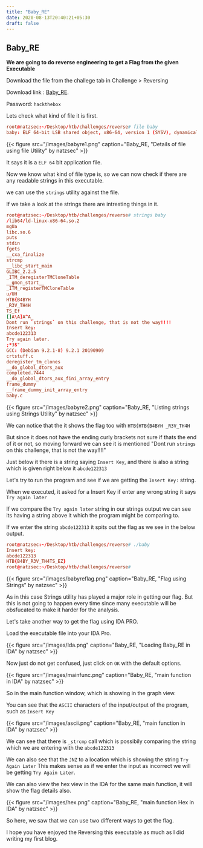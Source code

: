 ```yaml
---
title: "Baby_RE"
date: 2020-08-13T20:40:21+05:30
draft: false
---
```


## Baby_RE

**We are going to do reverse engineering to get a Flag from the given Executable**

Download the file from the challege tab in Challenge > Reversing

Download link : [Baby_RE](https://www.hackthebox.eu/home/challenges/download/92 "title text!").

Password: `hackthebox`

Lets check what kind of file it is first.

```toml
root@natzsec:~/Desktop/htb/challenges/reverse# file baby 
baby: ELF 64-bit LSB shared object, x86-64, version 1 (SYSV), dynamically linked, interpreter /lib64/ld-linux-x86-64.so.2, BuildID[sha1]=25adc53b89f781335a27bf1b81f5c4cb74581022, for GNU/Linux 3.2.0, not stripped
```

{{< figure src="/images/babyre1.png" caption="Baby_RE, \"Details of file using file Utility\" by natzsec" >}}

It says it is a `ELF 64` bit application file.

Now we know what kind of file type is, so we can now check if there are any readable strings in this executable.

we can use the `strings` utility against the file.

If we take a look at the strings there are intresting things in it.

```toml
root@natzsec:~/Desktop/htb/challenges/reverse# strings baby 
/lib64/ld-linux-x86-64.so.2
mgUa
libc.so.6
puts
stdin
fgets
__cxa_finalize
strcmp
__libc_start_main
GLIBC_2.2.5
_ITM_deregisterTMCloneTable
__gmon_start__
_ITM_registerTMCloneTable
u/UH
HTB{B4BYH
_R3V_TH4H
TS_Ef
[]A\A]A^A_
Dont run `strings` on this challenge, that is not the way!!!!
Insert key: 
abcde122313
Try again later.
;*3$"
GCC: (Debian 9.2.1-8) 9.2.1 20190909
crtstuff.c
deregister_tm_clones
__do_global_dtors_aux
completed.7444
__do_global_dtors_aux_fini_array_entry
frame_dummy
__frame_dummy_init_array_entry
baby.c
```

{{< figure src="/images/babyre2.png" caption="Baby_RE, \"Listing strings using Strings Utility\" by natzsec" >}}

We can notice that the it shows the flag too with `HTB{HTB{B4BYH
_R3V_TH4H`

But since it does not have the ending curly brackets not sure if thats the end of it or not, so moving forward we can see it is mentioned "Dont run `strings` on this challenge, that is not the way!!!!"

Just below it there is a string saying `Insert Key`, and there is also a string which is given right below it `abcde122313`

Let's try to run the program and see if we are getting the `Insert Key:` string.

When we executed, it asked for a Insert Key if enter any wrong string it says `Try again later`

If we compare the `Try again later` string in our strings output we can see its having a string above it which the program might be comparing to.

If we enter the string `abcde122313` it spits out the flag as we see in the below output.

```toml
root@natzsec:~/Desktop/htb/challenges/reverse# ./baby 
Insert key: 
abcde122313
HTB{B4BY_R3V_TH4TS_EZ}
root@natzsec:~/Desktop/htb/challenges/reverse# 
```

{{< figure src="/images/babyreflag.png" caption="Baby_RE, \"Flag using Strings\" by natzsec" >}}

As in this case Strings utility has played a major role in getting our flag. But this is not going to happen every time since many executable will be obsfucated to make it harder for the analysis.

Let's take another way to get the flag using IDA PRO.

Load the executable file into your IDA Pro.

{{< figure src="/images/Ida.png" caption="Baby_RE, \"Loading Baby_RE in IDA\" by natzsec" >}}

Now just do not get confused, just click on `OK` with the default options.

{{< figure src="/images/mainfunc.png" caption="Baby_RE, \"main function in IDA\" by natzsec" >}}

So in the main function window, which is showing in the graph view.

You can see that the `ASCII` characters of the input/output of the program, such as `Insert Key`

{{< figure src="/images/ascii.png" caption="Baby_RE, \"main function in IDA\" by natzsec" >}}

We can see that there is `_strcmp` call which is possibily comparing the string which we are entering with the `abcde122313`

We can also see that the `JNZ` to a location which is showing the string `Try Again Later` This makes sense as if we enter the input as incorrect we will be getting `Try Again Later`.

We can also view the hex view in the IDA for the same main function, it will show the flag details also.

{{< figure src="/images/hex.png" caption="Baby_RE, \"main function Hex in IDA\" by natzsec" >}}

So here, we saw that we can use two different ways to get the flag.

I hope you have enjoyed the Reversing this executable as much as I did writing my first blog.

